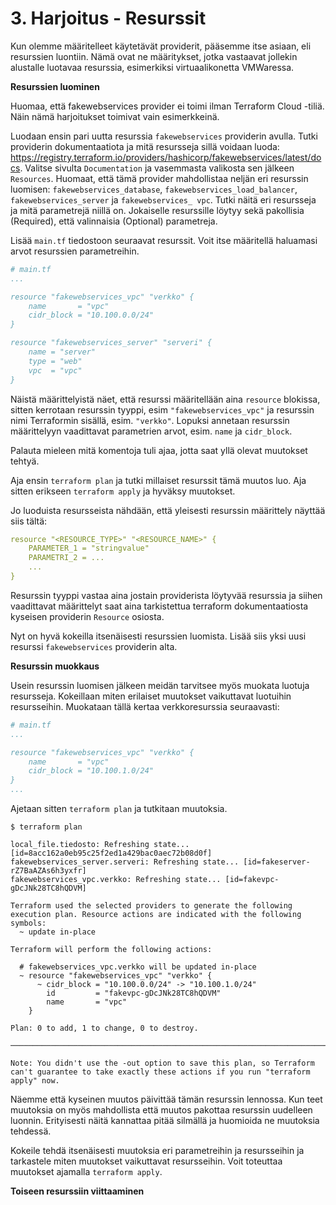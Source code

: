 # 3. Harjoitus - Resurssit

Kun olemme määritelleet käytetävät providerit, pääsemme itse asiaan, eli resurssien luontiin. Nämä ovat ne määritykset, jotka vastaavat jollekin alustalle luotavaa resurssia, esimerkiksi virtuaalikonetta VMWaressa.

**Resurssien luominen**

Huomaa, että fakewebservices provider ei toimi ilman Terraform Cloud -tiliä. Näin nämä
harjoitukset toimivat vain esimerkkeinä. 

Luodaan ensin pari uutta resurssia `fakewebservices` providerin avulla. Tutki providerin dokumentaatiota ja mitä resursseja sillä voidaan luoda: <https://registry.terraform.io/providers/hashicorp/fakewebservices/latest/docs>. Valitse sivulta `Documentation` ja vasemmasta valikosta sen jälkeen `Resources`. Huomaat, että tämä provider mahdollistaa neljän eri resurssin luomisen:
`fakewebservices_database`, `fakewebservices_load_balancer`, `fakewebservices_server` ja `fakewebservices_ vpc`. Tutki näitä eri resursseja ja mitä parametrejä niillä on. Jokaiselle resurssille löytyy sekä pakollisia (Required), että valinnaisia (Optional) parametreja.

Lisää `main.tf` tiedostoon seuraavat resurssit. Voit itse määritellä haluamasi arvot resurssien parametreihin.

```yaml
# main.tf
...

resource "fakewebservices_vpc" "verkko" {
    name       = "vpc"
    cidr_block = "10.100.0.0/24"
}

resource "fakewebservices_server" "serveri" {
    name = "server"
    type = "web"
    vpc  = "vpc"
}

```

Näistä määrittelyistä näet, että resurssi määritellään aina `resource` blokissa, sitten kerrotaan resurssin tyyppi, esim `"fakewebservices_vpc"` ja resurssin nimi Terraformin sisällä, esim. `"verkko"`. Lopuksi annetaan resurssin määrittelyyn vaadittavat parametrien arvot, esim. `name` ja `cidr_block`. 

Palauta mieleen mitä komentoja tuli ajaa, jotta saat yllä olevat muutokset tehtyä.

Aja  ensin `terraform plan` ja tutki millaiset resurssit tämä muutos luo. Aja sitten erikseen `terraform apply` ja hyväksy muutokset.

Jo luoduista resursseista nähdään, että yleisesti resurssin määrittely näyttää siis tältä:

```yaml
resource "<RESOURCE_TYPE>" "<RESOURCE_NAME>" {
    PARAMETER_1 = "stringvalue"
    PARAMETRI_2 = ...
    ...
}
```
Resurssin tyyppi vastaa aina jostain providerista löytyvää resurssia ja siihen vaadittavat määrittelyt saat aina tarkistettua terraform dokumentaatiosta kyseisen providerin `Resource` osiosta.

Nyt on hyvä kokeilla itsenäisesti resurssien luomista. Lisää siis yksi uusi resurssi `fakewebservices` providerin alta.

**Resurssin muokkaus**

Usein resurssin luomisen jälkeen meidän tarvitsee myös muokata luotuja resursseja. Kokeillaan miten erilaiset muutokset vaikuttavat luotuihin resursseihin. Muokataan tällä kertaa verkkoresurssia seuraavasti:

```yaml
# main.tf
...

resource "fakewebservices_vpc" "verkko" {
    name       = "vpc"
    cidr_block = "10.100.1.0/24"
}
...
```

Ajetaan sitten `terraform plan` ja tutkitaan muutoksia.

```
$ terraform plan

local_file.tiedosto: Refreshing state... [id=8acc162a0eb95c25f2ed1a429bac0aec72b08d0f]
fakewebservices_server.serveri: Refreshing state... [id=fakeserver-rZ7BaAZAs6h3yxfr]
fakewebservices_vpc.verkko: Refreshing state... [id=fakevpc-gDcJNk28TC8hQDVM]

Terraform used the selected providers to generate the following execution plan. Resource actions are indicated with the following symbols:
  ~ update in-place

Terraform will perform the following actions:

  # fakewebservices_vpc.verkko will be updated in-place
  ~ resource "fakewebservices_vpc" "verkko" {
      ~ cidr_block = "10.100.0.0/24" -> "10.100.1.0/24"
        id         = "fakevpc-gDcJNk28TC8hQDVM"
        name       = "vpc"
    }

Plan: 0 to add, 1 to change, 0 to destroy.

──────────────────────────────────────────────────────────────────────────────────────────────────────────────────────────────────────────────────────────────── 

Note: You didn't use the -out option to save this plan, so Terraform can't guarantee to take exactly these actions if you run "terraform apply" now.
```
Näemme että kyseinen muutos päivittää tämän resurssin lennossa. Kun teet muutoksia on myös mahdollista että muutos pakottaa resurssin uudelleen luonnin. Erityisesti näitä kannattaa pitää silmällä ja huomioida ne muutoksia tehdessä.

Kokeile tehdä itsenäisesti muutoksia eri parametreihin ja resursseihin ja tarkastele miten muutokset vaikuttavat resursseihin. Voit toteuttaa muutokset ajamalla `terraform apply`.

**Toiseen resurssiin viittaaminen**
